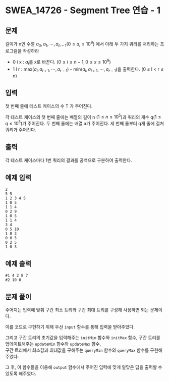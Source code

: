 # SWEA_14726 - Segment Tree 연습 - 1

## 문제

길이가 n인 수열 $a_0, a_1, ⋯, a_{n-1} (0 ≤ a_i ≤ 10^9)$ 에서 아래 두 가지 쿼리를 처리하는 프로그램을 작성하라

- 0 i x : $a_i$를 x로 바꾼다. ($0 ≤ i ≤ n - 1, 0 ≤ x ≤ 10^9$)
- 1 l r : max($a_l, a_{l+1}, ⋯, a_{r-1}$) - min($a_l, a_{l+1}, ⋯, a_{r-1}$)을 출력한다. (0 ≤ l < r ≤ n)

## 입력

첫 번째 줄에 테스트 케이스의 수 T 가 주어진다.

각 테스트 케이스의 첫 번째 줄에는 배열의 길이 n ($1 ≤ n ≤ 10^5$)과 쿼리의 개수 q($1 ≤ q ≤ 10^5$)가 주어진다.
두 번째 줄에는 배열 a가 주어진다.
세 번째 줄부터 q개 줄에 걸쳐 쿼리가 주어진다.

## 출력

각 테스트 케이스마다 1번 쿼리의 결과를 공백으로 구분하여 출력한다.

## 예제 입력

```
2
5 5
1 2 3 4 5
1 0 5
1 1 4
0 2 9
1 0 5
1 1 4
3 4
0 5 10
1 0 3
0 0 5
0 2 5
1 0 3
```

## 예제 출력

```
#1 4 2 8 7
#2 10 0
```

## 문제 풀이

주어지는 입력에 맞춰 구간 최소 트리와 구간 최대 트리를 구성해 사용하면 되는 문제이다.

이를 코드로 구현하기 위해 우선 `input` 함수를 통해 입력을 받아주었다.

그리고 구간 트리의 초기값을 입력해주는 `initMin` 함수와 `initMax` 함수, 구간 트리를 업데이트해주는 `updateMin` 함수와 `updateMax` 함수,  
구간 트리에서 최소값과 최대값을 구해주는 `queryMin` 함수와 `queryMax` 함수를 구현해주었다.

그 후, 이 함수들을 이용해 `output` 함수에서 주어진 입력에 맞게 알맞은 답을 출력할 수 있도록 해주었다.
